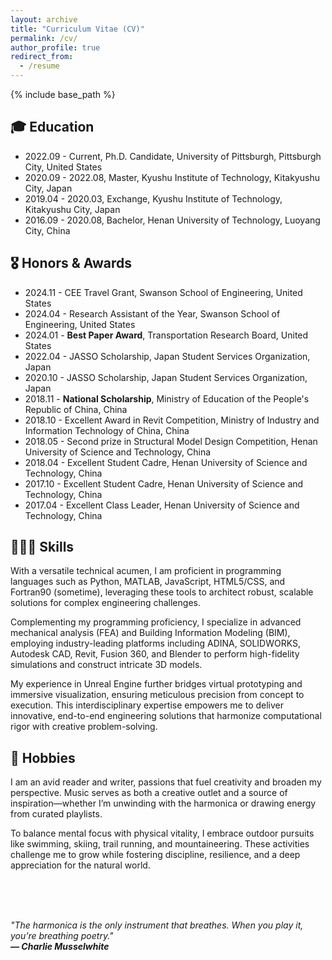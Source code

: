 ```yaml
---
layout: archive
title: "Curriculum Vitae (CV)"
permalink: /cv/
author_profile: true
redirect_from:
  - /resume
---
```


{% include base_path %}

🎓 Education
------
* 2022.09 - Current,  Ph.D. Candidate,  University of Pittsburgh, Pittsburgh City, United States <br>
* 2020.09 - 2022.08, Master, Kyushu Institute of Technology, Kitakyushu City, Japan <br>
* 2019.04 - 2020.03, Exchange, Kyushu Institute of Technology, Kitakyushu City, Japan <br>
* 2016.09 - 2020.08, Bachelor, Henan University of Technology, Luoyang City, China <br>


🎖️ Honors & Awards
------
* 2024.11 - CEE Travel Grant, Swanson School of Engineering, United States <br>
* 2024.04 - Research Assistant of the Year, Swanson School of Engineering, United States <br>
* 2024.01 - **Best Paper Award**, Transportation Research Board, United States <br>
* 2022.04 - JASSO Scholarship, Japan Student Services Organization, Japan <br>
* 2020.10 - JASSO Scholarship, Japan Student Services Organization, Japan <br>
* 2018.11 - **National Scholarship**, Ministry of Education of the People's Republic of China, China <br>
* 2018.10 - Excellent Award in Revit Competition, Ministry of Industry and Information Technology of China, China <br>
* 2018.05 - Second prize in Structural Model Design Competition, Henan University of Science and Technology, China <br>
* 2018.04 - Excellent Student Cadre, Henan University of Science and Technology, China <br>
* 2017.10 - Excellent Student Cadre, Henan University of Science and Technology, China <br>
* 2017.04 - Excellent Class Leader, Henan University of Science and Technology, China <br>

  
👨🏻‍💻 Skills
------
With a versatile technical acumen, I am proficient in programming languages such as Python, MATLAB, JavaScript, HTML5/CSS, and Fortran90 (sometime), leveraging these tools to architect robust, scalable solutions for complex engineering challenges. 

Complementing my programming proficiency, I specialize in advanced mechanical analysis (FEA) and Building Information Modeling (BIM), employing industry-leading platforms including ADINA, SOLIDWORKS, Autodesk CAD, Revit, Fusion 360, and Blender to perform high-fidelity simulations and construct intricate 3D models. 

My experience in Unreal Engine further bridges virtual prototyping and immersive visualization, ensuring meticulous precision from concept to execution. This interdisciplinary expertise empowers me to deliver innovative, end-to-end engineering solutions that harmonize computational rigor with creative problem-solving.


🌟 Hobbies
------
I am an avid reader and writer, passions that fuel creativity and broaden my perspective. Music serves as both a creative outlet and a source of inspiration—whether I’m unwinding with the harmonica or drawing energy from curated playlists. 

To balance mental focus with physical vitality, I embrace outdoor pursuits like swimming, skiing, trail running, and mountaineering. These activities challenge me to grow while fostering discipline, resilience, and a deep appreciation for the natural world.

<br><br><br>

*"The harmonica is the only instrument that breathes. When you play it, you’re breathing poetry."* <br>
***— Charlie Musselwhite***


